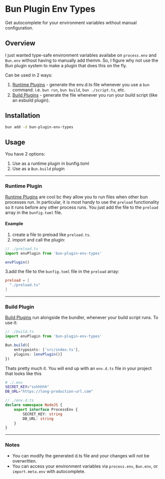 # Bun Plugin Env Types

Get autocomplete for your environment variables without manual configuration.

## Overview

I just wanted type-safe environment variables availabe on `process.env` and `Bun.env` without having to manually add themm. So, I figure why not use the Bun plugin system to make a plugin that does this on the fly.

Can be used in 2 ways:

1) [Runtime Plugins](https://bun.sh/docs/runtime/plugins) - generate the env.d.ts file whenever you use a `bun` command. i.e. `bun run`, `bun build`, `bun ./script.ts`, etc.
2) [Build Plugins](https://bun.sh/docs/bundler#plugins) - generate the file whenever you run your build script (like an esbuild plugin).

## Installation

```zsh
bun add -d bun-plugin-env-types
```

## Usage

You have 2 options:

1. Use as a runtime plugin in bunfig.toml
2. Use as a `Bun.build` plugin

***

### Runtime Plugin

[Runtime Plugins](https://bun.sh/docs/runtime/plugins) are cool bc they allow you to run files when other bun processes run. In particular, it is most handy to use the `preload` functionality so it runs before any other process runs. You just add the file to the `preload` array in the `bunfig.toml` file.

#### Example

1. create a file to preload like `preload.ts`.
2. import and call the plugin:

```ts
// ./preload.ts
import envPlugin from 'bun-plugin-env-types'

envPlugin()
```

3.add the file to the `bunfig.toml` file in the `preload` array:

```toml
preload = [
  "./preload.ts"
]
```

***

### Build Plugin

[Build Plugins](https://bun.sh/docs/bundler#plugins) run alongside the bundler, whenever your build script runs. To use it:

```ts
// ./build.ts
import envPlugin from 'bun-plugin-env-types'

Bun.build({
    entrypoints: ['src/index.ts'],
    plugins: [envPlugin()]
})
```

Thats pretty much it. You will end up with an `env.d.ts` file in your project that looks like this

```zsh
# ./.env
SECRET_KEY="sshhhhh"
DB_URL="https://long-production-url.com"
```

```ts
// ./env.d.ts
declare namespace NodeJS {
    export interface ProcessEnv {
        SECRET_KEY: string
        DB_URL: string
    }
}
```

***

### Notes

- You can modify the generated d.ts file and your changes will not be overwritten.
- You can access your environment variables via `process.env`, `Bun.env`, or `import.meta.env` with autocomplete.

